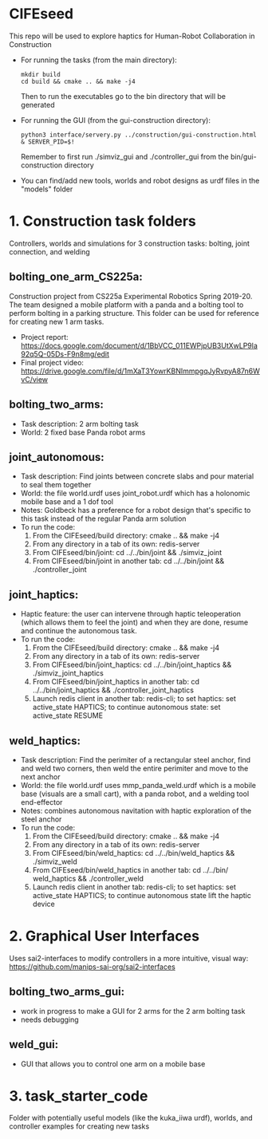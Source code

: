 # CIFEseed
This repo will be used to explore haptics for Human-Robot Collaboration in Construction
  - For running the tasks (from the main directory): 
      ```
      mkdir build
      cd build && cmake .. && make -j4
      ```
      Then to run the executables go to the bin directory that will be generated
     
  - For running the GUI (from the gui-construction directory): 
      ```
      python3 interface/servery.py ../construction/gui-construction.html & SERVER_PID=$!
      ```
      Remember to first run ./simviz_gui and ./controller_gui from the bin/gui-construction directory
      
   - You can find/add new tools, worlds and robot designs as urdf files in the "models" folder
   
# 1. Construction task folders
Controllers, worlds and simulations for 3 construction tasks: bolting, joint connection, and welding

## bolting_one_arm_CS225a: 
Construction project from CS225a Experimental Robotics Spring 2019-20. The team designed a mobile platform with a panda and a bolting tool to perform bolting in a parking structure. This folder can be used for reference for creating new 1 arm tasks.
  - Project report: https://docs.google.com/document/d/1BbVCC_011EWPjpUB3UtXwLP9la92q5Q-05Ds-F9n8mg/edit
  - Final project video: https://drive.google.com/file/d/1mXaT3YowrKBNImmpgqJyRvpyA87n6WvC/view
  
## bolting_two_arms: 
- Task description: 2 arm bolting task
- World: 2 fixed base Panda robot arms
   
## joint_autonomous:
- Task description: Find joints between concrete slabs and pour material to seal them together 
- World: the file world.urdf uses joint_robot.urdf which has a holonomic mobile base and a 1 dof tool
- Notes: Goldbeck has a preference for a robot design that's specific to this task instead of the regular Panda arm solution
- To run the code:  
  1) From the CIFEseed/build directory: cmake .. && make -j4 
  2) From any directory in a tab of its own: redis-server
  3) From CIFEseed/bin/joint: cd ../../bin/joint && ./simviz_joint  
  4) From CIFEseed/bin/joint in another tab: cd ../../bin/joint && ./controller_joint

## joint_haptics:
- Haptic feature: the user can intervene through haptic teleoperation (which allows them to feel the joint) and when they are done, resume and continue the autonomous task.
- To run the code:  
  1) From the CIFEseed/build directory: cmake .. && make -j4 
  2) From any directory in a tab of its own: redis-server
  3) From CIFEseed/bin/joint_haptics: cd ../../bin/joint_haptics && ./simviz_joint_haptics  
  4) From CIFEseed/bin/joint_haptics in another tab: cd ../../bin/joint_haptics && ./controller_joint_haptics
  5) Launch redis client in another tab: redis-cli; to set haptics: set active_state HAPTICS; to continue autonomous state: set active_state RESUME


## weld_haptics: 
- Task description: Find the perimiter of a rectangular steel anchor, find and weld two corners, then weld the entire perimiter and move to the next anchor
- World: the file world.urdf uses mmp_panda_weld.urdf which is a mobile base (visuals are a small cart), with a panda robot, and a welding tool end-effector
- Notes: combines autonomous navitation with haptic exploration of the steel anchor
- To run the code:  
  1) From the CIFEseed/build directory: cmake .. && make -j4 
  2) From any directory in a tab of its own: redis-server
  3) From CIFEseed/bin/weld_haptics: cd ../../bin/weld_haptics && ./simviz_weld  
  4) From CIFEseed/bin/weld_haptics in another tab: cd ../../bin/ weld_haptics && ./controller_weld
  5) Launch redis client in another tab: redis-cli; to set haptics: set active_state HAPTICS; to continue autonomous state lift the haptic device
    
# 2. Graphical User Interfaces
Uses sai2-interfaces to modify controllers in a more intuitive, visual way: https://github.com/manips-sai-org/sai2-interfaces
## bolting_two_arms_gui: 
- work in progress to make a GUI for 2 arms for the 2 arm bolting task
- needs debugging
## weld_gui: 
- GUI that allows you to control one arm on a mobile base 

# 3. task_starter_code
Folder with potentially useful models (like the kuka_iiwa urdf), worlds, and controller examples for creating new tasks

 
